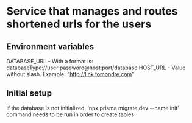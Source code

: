 # Service that manages and routes shortened urls for the users

## Environment variables
DATABASE_URL - With a format is: databaseType://user:password@host:port/database
HOST_URL - Value without slash. Example: "http://link.tomondre.com"
## Initial setup
If the database is not initialized, 'npx prisma migrate dev --name init' command needs to be run in order to create tables 